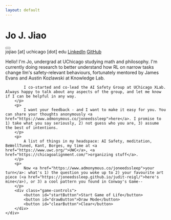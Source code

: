 ```yaml
---
layout: default
---
```


<div class="container">
    <div class="left-column">
        <h1 class="name">Jo J. Jiao</h1>
        <button id="darkModeButton" class="theme-toggle" aria-label="Toggle dark mode"></button>
        <div class="social-links">
            <a>jojiao [at] uchicago [dot] edu</a>
            <a href="https://linkedin.com/in/jojiao">LinkedIn</a>
            <a href="https://github.com/JoNeedsSleep">GitHub</a>
        </div>
    </div>
    <div class="right-column">
        <p>
            Hello! I'm Jo, undergrad at UChicago studying math and philosophy. I'm currently doing research to better understand how RL on narrow tasks change llm's safety-relevant behaviours, fortunately mentored by James Evans and Austin Kozlawski at Knowledge Lab. 
            
            I co-started and co-lead the AI Safety Group at UChicago XLab. Always happy to talk about any aspects of the group, and let me know if I can be helpful in any way.
        </p>
        <p>
            I want your feedback - and I want to make it easy for you. You can share your thoughts anonymously <a href="https://www.admonymous.co/joneedssleep">here</a>. I promise to 1) take what you say seriously, 2) not guess who you are, 3) assume the best of intentions.
        </p>
        <p>
            A list of things in my headspace: AI Safety, meditation, BeWellTuned, Kant, Borges, my time at <a href="https://www.uwc.org/">UWC</a>, <a href="https://chicagoalignment.com/">organizing stuff</a>.
        </p>
        <p>
            Now <a href="https://www.admonymous.co/joneedssleep">your turn</a>: what's 1) the question you woke up to 2) your favourite art piece (<a href="https://joneedssleep.github.io/judit-reigl/">here's mine</a>), or 3) a cool pattern you found in Conway's Game--
        </p>
        <div class="game-controls">
            <button id="startButton">Start Game of Life</button>
            <button id="drawButton">Draw Mode</button>
            <button id="clearButton">Clear</button>
        </div>
    </div>
</div>

<canvas id="gameCanvas"></canvas>
<canvas id="interactionCanvas"></canvas>

<script src="/assets/js/game-of-life.js"></script> 